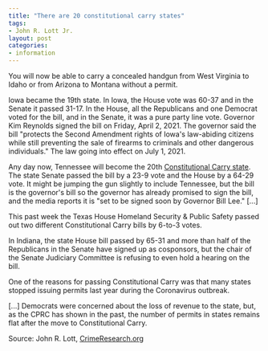 ```yaml
---
title: "There are 20 constitutional carry states"
tags:
- John R. Lott Jr.
layout: post
categories:
- information
---
```


You will now be able to carry a concealed handgun from West Virginia to Idaho or from Arizona to Montana without a permit.

Iowa became the 19th state. In Iowa, the House vote was 60-37 and in the Senate it passed 31-17. In the House, all the Republicans and one Democrat voted for the bill, and in the Senate, it was a pure party line vote. Governor Kim Reynolds signed the bill on Friday, April 2, 2021. The governor said the bill "protects the Second Amendment rights of Iowa's law-abiding citizens while still preventing the sale of firearms to criminals and other dangerous individuals." The law going into effect on July 1, 2021.

Any day now, Tennessee will become the 20th [Constitutional Carry state](/permitless-carry-states.html). The state Senate passed the bill by a 23-9 vote and the House by a 64-29 vote. It might be jumping the gun slightly to include Tennessee, but the bill is the governor's bill so the governor has already promised to sign the bill, and the media reports it is "set to be signed soon by Governor Bill Lee." [...]

This past week the Texas House Homeland Security & Public Safety passed out two different Constitutional Carry bills by 6-to-3 votes.

In Indiana, the state House bill passed by 65-31 and more than half of the Republicans in the Senate have signed up as cosponsors, but the chair of the Senate Judiciary Committee is refusing to even hold a hearing on the bill.

One of the reasons for passing Constitutional Carry was that many states stopped issuing permits last year during the Coronavirus outbreak.

[...] Democrats were concerned about the loss of revenue to the state, but, as the CPRC has shown in the past, the number of permits in states remains flat after the move to Constitutional Carry.

Source: John R. Lott, [CrimeResearch.org](https://crimeresearch.org/2021/04/there-are-now-19-constitutional-carry-states/)
